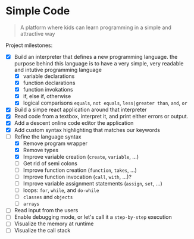 # Simple Code

> A platform where kids can learn programming in a simple and attractive way

Project milestones:
- [x] Build an interpreter that defines a new programming language. the purpose behind this language is to have a very simple, very readable and intutive programming language
  - [x] variable declarations
  - [x] function declarations
  - [x] function invokations
  - [x] if, else if, otherwise
  - [x] logical comparisons `equals`, `not equals`, `less|greater than`, `and`, `or`
- [x] Build a simpe react application around that interpreter
- [x] Read code from a textbox, interpret it, and print either errors or output.
- [x] Add a descent online code editor the application
- [x] Add custom syntax highlighting that matches our keywords
- [ ] Refine the language syntax
  - [x] Remove program wrapper
  - [x] Remove types
  - [x] Improve variable creation (`create`, `variable`, ...)
  - [ ] Get rid of semi colons
  - [ ] Improve function creation (`function`, `takes`, ...)
  - [ ] Improve function invocation (`call`, `with`, ...)?
  - [ ] Improve variable assignment statements (`assign`, `set`, ...)
  - [ ] loops: `for`, `while`, and `do-while`
  - [ ] `classes` and `objects`
  - [ ] `arrays`
- [ ] Read input from the users
- [ ] Enable debugging mode, or let's call it a `step-by-step` execution
- [ ] Visualize the memory at runtime
- [ ] Visualize the call stack
